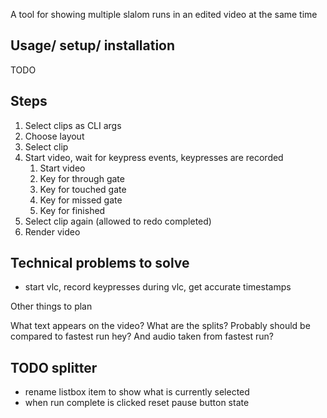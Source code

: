 A tool for showing multiple slalom runs in an edited video at the same time

## Usage/ setup/ installation

TODO

## Steps

1. Select clips as CLI args
1. Choose layout
1. Select clip
1. Start video, wait for keypress events, keypresses are recorded
    1. Start video
    1. Key for through gate
    1. Key for touched gate
    1. Key for missed gate
    1. Key for finished
1. Select clip again (allowed to redo completed)
1. Render video

## Technical problems to solve

- start vlc, record keypresses during vlc, get accurate timestamps

Other things to plan

What text appears on the video?
What are the splits?
Probably should be compared to fastest run hey?
And audio taken from fastest run?

## TODO splitter

- rename listbox item to show what is currently selected
- when run complete is clicked reset pause button state
